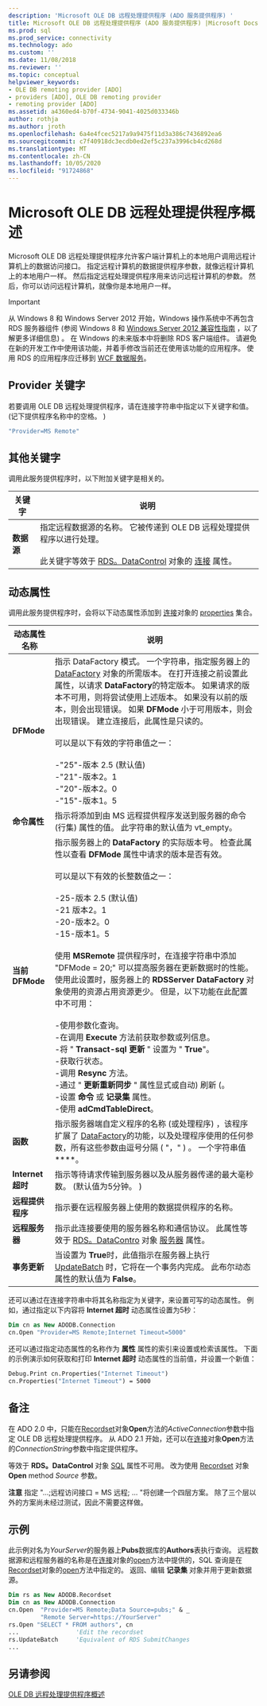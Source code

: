 ```yaml
---
description: 'Microsoft OLE DB 远程处理提供程序 (ADO 服务提供程序) '
title: Microsoft OLE DB 远程处理提供程序 (ADO 服务提供程序) |Microsoft Docs
ms.prod: sql
ms.prod_service: connectivity
ms.technology: ado
ms.custom: ''
ms.date: 11/08/2018
ms.reviewer: ''
ms.topic: conceptual
helpviewer_keywords:
- OLE DB remoting provider [ADO]
- providers [ADO], OLE DB remoting provider
- remoting provider [ADO]
ms.assetid: a4360ed4-b70f-4734-9041-4025d033346b
author: rothja
ms.author: jroth
ms.openlocfilehash: 6a4e4fcec5217a9a9475f11d3a386c7436892ea6
ms.sourcegitcommit: c7f40918dc3ecdb0ed2ef5c237a3996cb4cd268d
ms.translationtype: MT
ms.contentlocale: zh-CN
ms.lasthandoff: 10/05/2020
ms.locfileid: "91724868"
---
```

# <a name="microsoft-ole-db-remoting-provider-overview"></a>Microsoft OLE DB 远程处理提供程序概述
Microsoft OLE DB 远程处理提供程序允许客户端计算机上的本地用户调用远程计算机上的数据访问接口。 指定远程计算机的数据提供程序参数，就像远程计算机上的本地用户一样。 然后指定远程处理提供程序用来访问远程计算机的参数。 然后，你可以访问远程计算机，就像你是本地用户一样。

> [!IMPORTANT]
>  从 Windows 8 和 Windows Server 2012 开始，Windows 操作系统中不再包含 RDS 服务器组件 (参阅 Windows 8 和 [Windows Server 2012 兼容性指南](https://www.microsoft.com/download/details.aspx?id=27416) ，以了解更多详细信息) 。 在 Windows 的未来版本中将删除 RDS 客户端组件。 请避免在新的开发工作中使用该功能，并着手修改当前还在使用该功能的应用程序。 使用 RDS 的应用程序应迁移到  [WCF 数据服务](/dotnet/framework/wcf/)。

## <a name="provider-keyword"></a>Provider 关键字
 若要调用 OLE DB 远程处理提供程序，请在连接字符串中指定以下关键字和值。  (记下提供程序名称中的空格。 ) 

```vb
"Provider=MS Remote"
```

## <a name="additional-keywords"></a>其他关键字
 调用此服务提供程序时，以下附加关键字是相关的。

|关键字|说明|
|-------------|-----------------|
|**数据源**|指定远程数据源的名称。 它被传递到 OLE DB 远程处理提供程序以进行处理。<br /><br /> 此关键字等效于 [RDS。DataControl](../../reference/rds-api/datacontrol-object-rds.md) 对象的 [连接](../../reference/rds-api/connect-property-rds.md) 属性。|

## <a name="dynamic-properties"></a>动态属性
 调用此服务提供程序时，会将以下动态属性添加到 [连接](../../reference/ado-api/connection-object-ado.md)对象的 [properties](../../reference/ado-api/properties-collection-ado.md) 集合。

|动态属性名称|说明|
|---------------------------|-----------------|
|**DFMode**|指示 DataFactory 模式。 一个字符串，指定服务器上的 [DataFactory](../../reference/rds-api/datafactory-object-rdsserver.md) 对象的所需版本。 在打开连接之前设置此属性，以请求 **DataFactory**的特定版本。 如果请求的版本不可用，则将尝试使用上述版本。 如果没有以前的版本，则会出现错误。 如果 **DFMode** 小于可用版本，则会出现错误。 建立连接后，此属性是只读的。<br /><br /> 可以是以下有效的字符串值之一：<br /><br /> -"25"-版本 2.5 (默认值) <br />-"21"-版本2。1<br />-"20"-版本2。0<br />-"15"-版本1。5|
|**命令属性**|指示将添加到由 MS 远程提供程序发送到服务器的命令 (行集) 属性的值。 此字符串的默认值为 vt_empty。|
|**当前 DFMode**|指示服务器上的 **DataFactory** 的实际版本号。 检查此属性以查看 **DFMode** 属性中请求的版本是否有效。<br /><br /> 可以是以下有效的长整数值之一：<br /><br /> -25-版本 2.5 (默认值) <br />-21 版本2。1<br />-20-版本2。0<br />-15-版本1。5<br /><br /> 使用 **MSRemote** 提供程序时，在连接字符串中添加 "DFMode = 20;" 可以提高服务器在更新数据时的性能。 使用此设置时，服务器上的 **RDSServer DataFactory** 对象使用的资源占用资源更少。 但是，以下功能在此配置中不可用：<br /><br /> -使用参数化查询。<br />-在调用 **Execute** 方法前获取参数或列信息。<br />-将 " **Transact-sql 更新** " 设置为 " **True**"。<br />-获取行状态。<br />-调用 **Resync** 方法。<br />-通过 " **更新重新同步** " 属性显式或自动) 刷新 (。<br />-设置 **命令** 或 **记录集** 属性。<br />-使用 **adCmdTableDirect**。|
|**函数**|指示服务器端自定义程序的名称 (或处理程序) ，该程序扩展了 [DataFactory](../../reference/rds-api/datafactory-object-rdsserver.md)的功能，以及处理程序使用的任何参数，所有这些参数由逗号分隔 ( "，" ) 。 一个字符串值****。|
|**Internet 超时**|指示等待请求传输到服务器以及从服务器传递的最大毫秒数。  (默认值为5分钟。 ) |
|**远程提供程序**|指示要在远程服务器上使用的数据提供程序的名称。|
|**远程服务器**|指示此连接要使用的服务器名称和通信协议。 此属性等效于 [RDS。DataContro](../../reference/rds-api/datacontrol-object-rds.md) 对象 [服务器](../../reference/rds-api/server-property-rds.md) 属性。|
|**事务更新**|当设置为 **True**时，此值指示在服务器上执行 [UpdateBatch](../../reference/ado-api/updatebatch-method.md) 时，它将在一个事务内完成。 此布尔动态属性的默认值为 **False**。|

 还可以通过在连接字符串中将其名称指定为关键字，来设置可写的动态属性。 例如，通过指定以下内容将 **Internet 超时** 动态属性设置为5秒：

```vb
Dim cn as New ADODB.Connection
cn.Open "Provider=MS Remote;Internet Timeout=5000"
```

 还可以通过指定动态属性的名称作为 **属性** 属性的索引来设置或检索该属性。 下面的示例演示如何获取和打印 **Internet 超时** 动态属性的当前值，并设置一个新值：

```vb
Debug.Print cn.Properties("Internet Timeout")
cn.Properties("Internet Timeout") = 5000
```

## <a name="remarks"></a>备注
 在 ADO 2.0 中，只能在[Recordset](../../reference/ado-api/recordset-object-ado.md)对象**Open**方法的*ActiveConnection*参数中指定 OLE DB 远程处理提供程序。 从 ADO 2.1 开始，还可以在[连接](../../reference/ado-api/connection-object-ado.md)对象**Open**方法的*ConnectionString*参数中指定提供程序。

 等效于 **RDS。DataControl** 对象 [SQL](../../reference/rds-api/sql-property.md) 属性不可用。 改为使用 [Recordset](../../reference/ado-api/recordset-object-ado.md) 对象 **Open** method *Source* 参数。

 **注意** 指定 "...;远程访问接口 = MS 远程; ... "将创建一个四层方案。 除了三个层以外的方案尚未经过测试，因此不需要这样做。

## <a name="example"></a>示例
 此示例对名为*YourServer*的服务器上**Pubs**数据库的**Authors**表执行查询。 远程数据源和远程服务器的名称是在[连接](../../reference/ado-api/connection-object-ado.md)对象的[open](../../reference/ado-api/open-method-ado-connection.md)方法中提供的，SQL 查询是在[Recordset](../../reference/ado-api/recordset-object-ado.md)对象的[open](../../reference/ado-api/open-method-ado-recordset.md)方法中指定的。 返回、编辑 **记录集** 对象并用于更新数据源。

```vb
Dim rs as New ADODB.Recordset
Dim cn as New ADODB.Connection
cn.Open  "Provider=MS Remote;Data Source=pubs;" & _
         "Remote Server=https://YourServer"
rs.Open "SELECT * FROM authors", cn
...                'Edit the recordset
rs.UpdateBatch     'Equivalent of RDS SubmitChanges
...
```

## <a name="see-also"></a>另请参阅
 [OLE DB 远程处理提供程序概述](/previous-versions/windows/desktop/ms713673(v=vs.85))